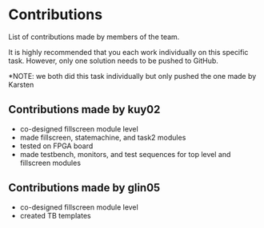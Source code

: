# Contributions
List of contributions made by members of the team.

It is highly recommended that you each work individually on this specific task. However, only one solution needs to be pushed to GitHub.

*NOTE: we both did this task individually but only pushed the one made by Karsten

## Contributions made by kuy02
- co-designed fillscreen module level
- made fillscreen, statemachine, and task2 modules
- tested on FPGA board
- made testbench, monitors, and test sequences for top level and fillscreen modules

## Contributions made by glin05
- co-designed fillscreen module level
- created TB templates
